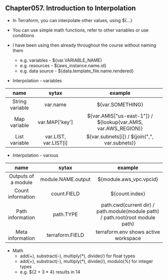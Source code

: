 
## Chapter057. Introduction to Interpolation

* In Terraform, you can interpolate other values, using ${...}
* You can use simple math functions, refer to other variables or use conditions
* I have been using then already throughout the course without naming them
    * e.g. variables - ${var.VARIABLE_NAME}
    * e.g. resources - ${aws_instance.name.id}
    * e.g. data source - ${data.template_file.name.rendered}

* Interpolation - variables

| name | sytax | example |
|:-:|:-:|:-:|
| String variable | var.name | ${var.SOMETHING} |
| Map variable | var.MAP['key'] | ${var.AMIS["us-east-1"]} / ${lookup(var.AMIS, var.AWS_REGION)} |
| List variable | var.LIST, var.LIST[i] | ${var.subnets[i]} / ${join(",", var.subnets)} |

* Interpolation - various

| name | sytax | example |
|:-:|:-:|:-:|
| Outputs of a module | module.NAME.output | ${module.aws_vpc.vpcid} |
| Count information | count.FIELD | ${count.index} |
| Path information | path.TYPE | path.cwd(current dir) / path.module(module path) / path.root(root module path) |
| Meta information | terraform.FIELD | terraform.env shows active workspace |

* Math
    * add(+), substract(-), multiply(*), divide(/) for float types
    * add(+), substract(-), multiply(*), divide(/), modulo(%) for integer types
    * e.g. ${2 + 3 * 4} results in 14
